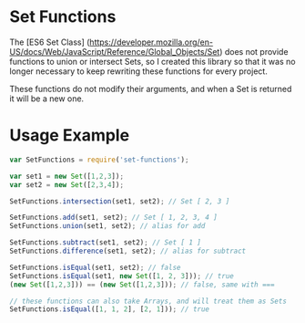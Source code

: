 # Set Functions
The [ES6 Set Class]
(https://developer.mozilla.org/en-US/docs/Web/JavaScript/Reference/Global_Objects/Set)
does not provide functions to union or intersect Sets, so I created this library
so that it was no longer necessary to keep rewriting these functions for every
project.

These functions do not modify their arguments, and when a Set is returned it
will be a new one.

# Usage Example

```JavaScript
var SetFunctions = require('set-functions');

var set1 = new Set([1,2,3]);
var set2 = new Set([2,3,4]);

SetFunctions.intersection(set1, set2); // Set [ 2, 3 ]

SetFunctions.add(set1, set2); // Set [ 1, 2, 3, 4 ]
SetFunctions.union(set1, set2); // alias for add

SetFunctions.subtract(set1, set2); // Set [ 1 ]
SetFunctions.difference(set1, set2); // alias for subtract

SetFunctions.isEqual(set1, set2); // false
SetFunctions.isEqual(set1, new Set([1, 2, 3])); // true
(new Set([1,2,3])) == (new Set([1,2,3])); // false, same with ===

// these functions can also take Arrays, and will treat them as Sets
SetFunctions.isEqual([1, 1, 2], [2, 1])); // true
```
